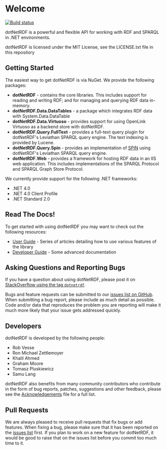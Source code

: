 # Welcome

[![Build status](https://ci.appveyor.com/api/projects/status/f8wtq0qh4k6620sl/branch/master?svg=true)](https://ci.appveyor.com/project/dotNetRDFadmin/dotnetrdf/branch/master)


dotNetRDF is a powerful and flexible API for working with RDF and SPARQL in .NET environments.

dotNetRDF is licensed under the MIT License, see the LICENSE.txt file in this repository

## Getting Started

The easiest way to get dotNetRDF is via NuGet. We provide the following packages:

- **dotNetRDF** - contains the core libraries. This includes support for reading and writing RDF; and for managing and querying RDF data in-memory.
- **dotNetRDF.Data.DataTables** - a package which integrates RDF data with System.Data.DataTable
- **dotNetRDF.Data.Virtuoso** - provides support for using OpenLink Virtuoso as a backend store with dotNetRDF.
- **dotNetRDF.Query.FullText** - provides a full-text query plugin for dotNetRDF's Leviathan SPARQL query engine. The text indexing is provided by Lucene.
- **dotNetRDF.Query.Spin** - provides an implementation of [SPIN](http://spinrdf.org/) using dotNetRDF's Leviathan SPARQL query engine.
- **dotNetRDF.Web** - provides a framework for hosting RDF data in an IIS web application. This includes implementations of the SPARQL Protocol and SPARQL Graph Store Protocol.

We currently provide support for the following .NET frameworks:

- .NET 4.0
- .NET 4.0 Client Profile
- .NET Standard 2.0
	
## Read The Docs!

To get started with using dotNetRDF you may want to check out the following resources:

 - [User Guide](https://www.dotnetrdf.org/docs/stable/user_guide/index.html) - Series of articles detailing how to use various features of the library
 - [Developer Guide](https://www.dotnetrdf.org/docs/stable/developer_guide/index.html) - Some advanced documentation

## Asking Questions and Reporting Bugs

If you have a question about using dotNetRDF, please post it on [StackOverflow using the tag `dotnetrdf`](https://stackoverflow.com/questions/tagged/dotnetrdf).

Bugs and feature requests can be submitted to our [issues list on GitHub](https://github.com/dotnetrdf/dotnetrdf/issues). When submitting a bug report, please
include as much detail as possible. Code and/or data that reproduces the problem you are reporting will make it much more likely that your issue gets addressed 
quickly.

## Developers

dotNetRDF is developed by the following people:

 - Rob Vesse
 - Ron Michael Zettlemoyer
 - Khalil Ahmed
 - Graham Moore
 - Tomasz Pluskiewicz
 - Samu Lang

dotNetRDF also benefits from many community contributors who contribute in the form of bug reports, patches, suggestions and other feedback, 
please see the [Acknowledgements](https://github.com/dotnetrdf/dotnetrdf/blob/master/Acknowledgments.txt) file for a full list.

## Pull Requests

We are always pleased to receive pull requests that fix bugs or add features. 
When fixing a bug, please make sure that it has been reported on the [issues list](https://github.com/dotnetrdf/dotnetrdf/issues) first.
If you plan to work on a new feature for dotNetRDF, it would be good to raise that on the issues list before you commit too much time to it.

